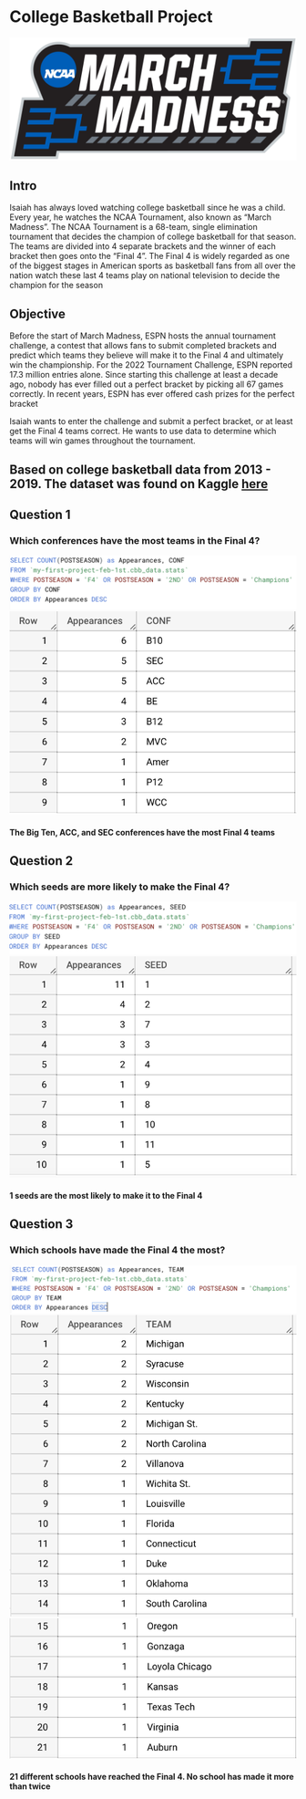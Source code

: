 # College Basketball Project
![](https://github.com/JPascal95/CBB-Project/blob/main/images/March_Madness_logo.png)

## Intro
Isaiah has always loved watching college basketball since he was a child. Every year, he watches the NCAA Tournament, also known as “March Madness”. The NCAA Tournament is a 68-team, single elimination tournament that decides the champion of college basketball for that season. The teams are divided into 4 separate brackets and the winner of each bracket then goes onto the “Final 4”. The Final 4 is widely regarded as one of the biggest stages in American sports as basketball fans from all over the nation watch these last 4 teams play on national television to decide the champion for the season

## Objective
Before the start of March Madness, ESPN hosts the annual tournament challenge, a contest that allows fans to submit completed brackets and predict which teams they believe will make it to the Final 4 and ultimately win the championship. For the 2022 Tournament Challenge, ESPN reported 17.3 million entries alone. Since starting this challenge at least a decade ago, nobody has ever filled out a perfect bracket by picking all 67 games correctly. In recent years, ESPN has ever offered cash prizes for the perfect bracket

Isaiah wants to enter the challenge and submit a perfect bracket, or at least get the Final 4 teams correct. He wants to use data to determine which teams will win games throughout the tournament. 

## Based on college basketball data from 2013 - 2019. The dataset was found on Kaggle [here](https://www.kaggle.com/datasets/andrewsundberg/college-basketball-dataset?resource=download)

## Question 1
### Which conferences have the most teams in the Final 4?

![](https://github.com/JPascal95/CBB-Project/blob/main/images/CONF%20Final%204%20Apps%20Query.png)
![](https://github.com/JPascal95/CBB-Project/blob/main/images/CONF%20Final%204%20Apps.png)
 
#### The Big Ten, ACC, and SEC conferences have the most Final 4 teams

## Question 2
### Which seeds are more likely to make the Final 4?

![](https://github.com/JPascal95/CBB-Project/blob/main/images/Seed%20Final%204%20Apps%20Query.png)
![](https://github.com/JPascal95/CBB-Project/blob/main/images/Seed%20Final%204%20Apps.png)

#### 1 seeds are the most likely to make it to the Final 4


## Question 3
### Which schools have made the Final 4 the most?

![](https://github.com/JPascal95/CBB-Project/blob/main/images/Team%20Final%204%20Apps%20Query.png)
![](https://github.com/JPascal95/CBB-Project/blob/main/images/Team%20Final%204%20Apps%20pt%201.png)
![](https://github.com/JPascal95/CBB-Project/blob/main/images/Team%20Final%204%20Apps%20pt%202.png)

#### 21 different schools have reached the Final 4. No school has made it more than twice

